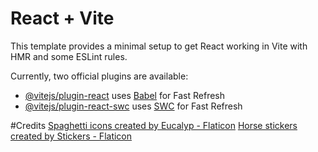 # React + Vite

This template provides a minimal setup to get React working in Vite with HMR and some ESLint rules.

Currently, two official plugins are available:

- [@vitejs/plugin-react](https://github.com/vitejs/vite-plugin-react/blob/main/packages/plugin-react/README.md) uses [Babel](https://babeljs.io/) for Fast Refresh
- [@vitejs/plugin-react-swc](https://github.com/vitejs/vite-plugin-react-swc) uses [SWC](https://swc.rs/) for Fast Refresh

#Credits
<a href="https://www.flaticon.com/free-icons/spaghetti" title="spaghetti icons">Spaghetti icons created by Eucalyp - Flaticon</a>
<a href="https://www.flaticon.com/free-stickers/horse" title="horse stickers">Horse stickers created by Stickers - Flaticon</a>